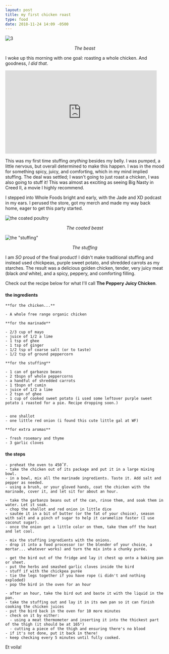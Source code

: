 ```yaml
---
layout: post
title: my first chicken roast
type: food
date: 2018-11-24 14:09 -0500
---
```


![3][3]
<p style="text-align: center; font-style: italic;">The beast</p>

I woke up this morning with one goal: roasting a whole chicken. And goodness, _I did that_.

<p></p>
<iframe src="https://giphy.com/embed/3o6Zt422Mkju2mZlPq" width="480" height="263" frameBorder="0" margin="0 auto" class="giphy-embed" allowFullScreen></iframe>
<p></p>

This was my first time stuffing _anything_ besides my belly. I was pumped, a little nervous, but overall determined to make this happen.
I was in the mood for something spicy, juicy, and comforting, which in my mind implied stuffing. The deal was settled; I wasn't going to just roast a chicken, I was also going to stuff it! This was almost as exciting as seeing Big Nasty in Creed II, a movie I highly recommend.

I stepped into Whole Foods bright and early, with the Jade and XD podcast in my ears. I perused the store, got my merch and made my way back home, eager to get this party started.

![the coated poultry][1]
<p style="text-align: center; font-style: italic;">The coated beast</p>

![the "stuffing"][2]
<p style="text-align: center; font-style: italic;">The stuffing</p>


I am _SO_ proud of the final product! I didn't make traditional stuffing and instead used chickpeas, purple sweet potato, and shredded carrots as my starches. The result was a delicious golden chicken, tender, very juicy meat (black _and_ white), and a spicy, peppery, and comforting filling.

Check out the recipe below for what I'll call **The Peppery Juicy Chicken**.


#### the ingredients
```
**for the chicken...**

- A whole free range organic chicken

**for the marinade**

- 2/3 cup of mayo
- juice of 1/2 a lime
- 1 tsp of ghee
- 1 tsp of ginger
- 1/2 tsp of coarse salt (or to taste)
- 1/2 tsp of ground peppercorn

**for the stuffing**

- 1 can of garbanzo beans
- 2 tbspn of whole peppercorns
- a handful of shredded carrots
- 1 tbspn of cumin
- juice of 1/2 a lime
- 2 tspn of ghee
- 1 cup of cooked sweet potato (i used some leftover purple sweet potato i roasted for a pie. Recipe dropping soon.)


- one shallot
- one little red onion (i found this cute little gal at WF)

**for extra aromas**

- fresh rosemary and thyme
- 3 garlic cloves
```

#### the steps
```
- preheat the oven to 450˚F.
- take the chicken out of its package and put it in a large mixing bowl.
- in a bowl, mix all the marinade ingredients. Taste it. Add salt and pepper as needed.
- using a brush, or your gloved hands, coat the chicken with the marinade, cover it, and let sit for about an hour.

- take the garbanzo beans out of the can, rinse them, and soak them in water. Let it soak.
- chop the shallot and red onion in little dice
- sautée it in a bit of butter (or the fat of your choice), season with salt and a pinch of sugar to help it caramelize faster (I use coconut sugar).
- once the onion get a little color on them, take them off the heat and let cool.

- mix the stuffing ingredients with the onions.
- drop it into a food processor (or the blender of your choice, a mortar... whatever works) and turn the mix into a chunky purée.

- get the bird out of the fridge and lay it chest up onto a baking pan or sheet.
- put the herbs and smashed garlic cloves inside the bird
- stuff if with the chickpea purée
- tie the legs together if you have rope (i didn't and nothing exploded)
- pop the bird in the oven for an hour

- after an hour, take the bird out and baste it with the liquid in the pan.
- take the stuffing out and lay it in its own pan so it can finish cooking the chicken juices
- put the bird back in the oven for 10 more minutes
- check on it by either:
  - using a meat thermometer and inserting it into the thickest part of the thigh (it should be at 165°)
  - cutting a piece of the thigh and ensuring there's no blood
- if it's not done, put it back in there!
- keep checking every 5 minutes until fully cooked.
```

Et voila!


[1]: https://www.dropbox.com/s/e6q52ekpgmux5j3/IMG_2185.jpg?raw=1
[2]: https://www.dropbox.com/s/x8an1u8pgt9bjft/IMG_2188.jpg?raw=1
[3]: https://www.dropbox.com/s/g8gz1uya7c17fnq/IMG_2194.jpg?raw=1
